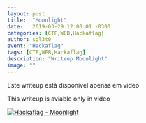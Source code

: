 ```yaml
---
layout: post
title:  "Moonlight"
date:   2019-03-29 12:00:01 -0300
categories: [CTF,WEB,Hackaflag]
author: sql3t0
event: "Hackaflag"
tags: [CTF,WEB,Hackaflag]
description: "Writeup Moonlight"
image: ""
---
```


Este writeup está disponível apenas em vídeo

This writeup is aviable only in video

[![Hackaflag - Moonlight](https://img.youtube.com/vi/BRe9zPaCAAc/0.jpg)](https://www.youtube.com/watch?v=BRe9zPaCAAc "Hackaflag - Moonlight")